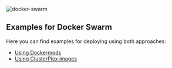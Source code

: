 ![docker-swarm](../images/docker-swarm-logo-small.png)


## Examples for Docker Swarm

Here you can find examples for deploying using both approaches:
* [Using Dockermods](with-dockermods.yaml)
* [Using ClusterPlex images](with-custom-images.yaml)
